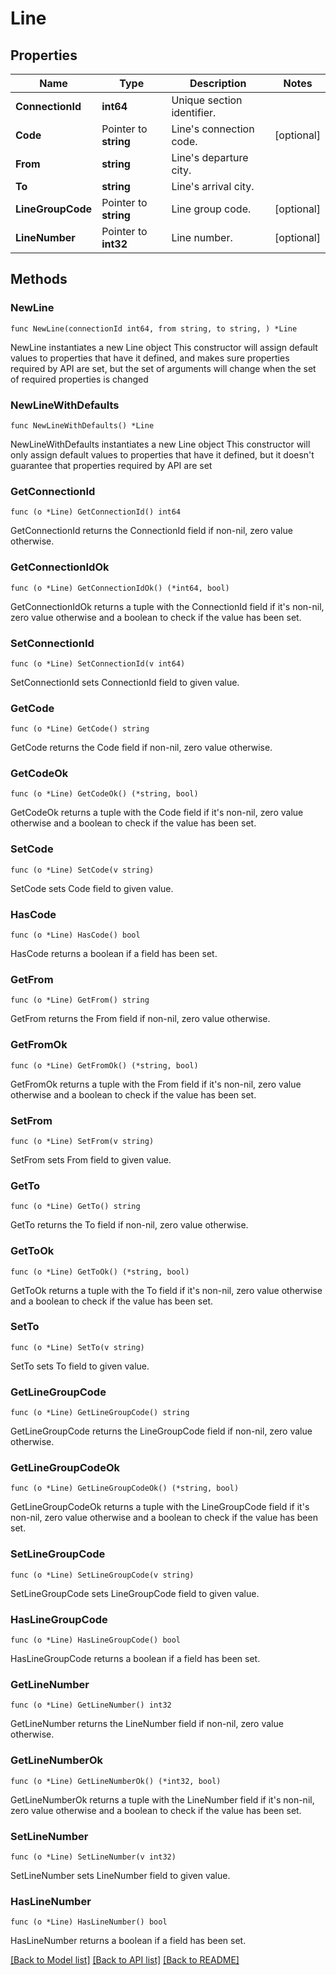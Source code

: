 # Line

## Properties

Name | Type | Description | Notes
------------ | ------------- | ------------- | -------------
**ConnectionId** | **int64** | Unique section identifier. | 
**Code** | Pointer to **string** | Line&#39;s connection code. | [optional] 
**From** | **string** | Line&#39;s departure city. | 
**To** | **string** | Line&#39;s arrival city. | 
**LineGroupCode** | Pointer to **string** | Line group code. | [optional] 
**LineNumber** | Pointer to **int32** | Line number. | [optional] 

## Methods

### NewLine

`func NewLine(connectionId int64, from string, to string, ) *Line`

NewLine instantiates a new Line object
This constructor will assign default values to properties that have it defined,
and makes sure properties required by API are set, but the set of arguments
will change when the set of required properties is changed

### NewLineWithDefaults

`func NewLineWithDefaults() *Line`

NewLineWithDefaults instantiates a new Line object
This constructor will only assign default values to properties that have it defined,
but it doesn't guarantee that properties required by API are set

### GetConnectionId

`func (o *Line) GetConnectionId() int64`

GetConnectionId returns the ConnectionId field if non-nil, zero value otherwise.

### GetConnectionIdOk

`func (o *Line) GetConnectionIdOk() (*int64, bool)`

GetConnectionIdOk returns a tuple with the ConnectionId field if it's non-nil, zero value otherwise
and a boolean to check if the value has been set.

### SetConnectionId

`func (o *Line) SetConnectionId(v int64)`

SetConnectionId sets ConnectionId field to given value.


### GetCode

`func (o *Line) GetCode() string`

GetCode returns the Code field if non-nil, zero value otherwise.

### GetCodeOk

`func (o *Line) GetCodeOk() (*string, bool)`

GetCodeOk returns a tuple with the Code field if it's non-nil, zero value otherwise
and a boolean to check if the value has been set.

### SetCode

`func (o *Line) SetCode(v string)`

SetCode sets Code field to given value.

### HasCode

`func (o *Line) HasCode() bool`

HasCode returns a boolean if a field has been set.

### GetFrom

`func (o *Line) GetFrom() string`

GetFrom returns the From field if non-nil, zero value otherwise.

### GetFromOk

`func (o *Line) GetFromOk() (*string, bool)`

GetFromOk returns a tuple with the From field if it's non-nil, zero value otherwise
and a boolean to check if the value has been set.

### SetFrom

`func (o *Line) SetFrom(v string)`

SetFrom sets From field to given value.


### GetTo

`func (o *Line) GetTo() string`

GetTo returns the To field if non-nil, zero value otherwise.

### GetToOk

`func (o *Line) GetToOk() (*string, bool)`

GetToOk returns a tuple with the To field if it's non-nil, zero value otherwise
and a boolean to check if the value has been set.

### SetTo

`func (o *Line) SetTo(v string)`

SetTo sets To field to given value.


### GetLineGroupCode

`func (o *Line) GetLineGroupCode() string`

GetLineGroupCode returns the LineGroupCode field if non-nil, zero value otherwise.

### GetLineGroupCodeOk

`func (o *Line) GetLineGroupCodeOk() (*string, bool)`

GetLineGroupCodeOk returns a tuple with the LineGroupCode field if it's non-nil, zero value otherwise
and a boolean to check if the value has been set.

### SetLineGroupCode

`func (o *Line) SetLineGroupCode(v string)`

SetLineGroupCode sets LineGroupCode field to given value.

### HasLineGroupCode

`func (o *Line) HasLineGroupCode() bool`

HasLineGroupCode returns a boolean if a field has been set.

### GetLineNumber

`func (o *Line) GetLineNumber() int32`

GetLineNumber returns the LineNumber field if non-nil, zero value otherwise.

### GetLineNumberOk

`func (o *Line) GetLineNumberOk() (*int32, bool)`

GetLineNumberOk returns a tuple with the LineNumber field if it's non-nil, zero value otherwise
and a boolean to check if the value has been set.

### SetLineNumber

`func (o *Line) SetLineNumber(v int32)`

SetLineNumber sets LineNumber field to given value.

### HasLineNumber

`func (o *Line) HasLineNumber() bool`

HasLineNumber returns a boolean if a field has been set.


[[Back to Model list]](../README.md#documentation-for-models) [[Back to API list]](../README.md#documentation-for-api-endpoints) [[Back to README]](../README.md)


